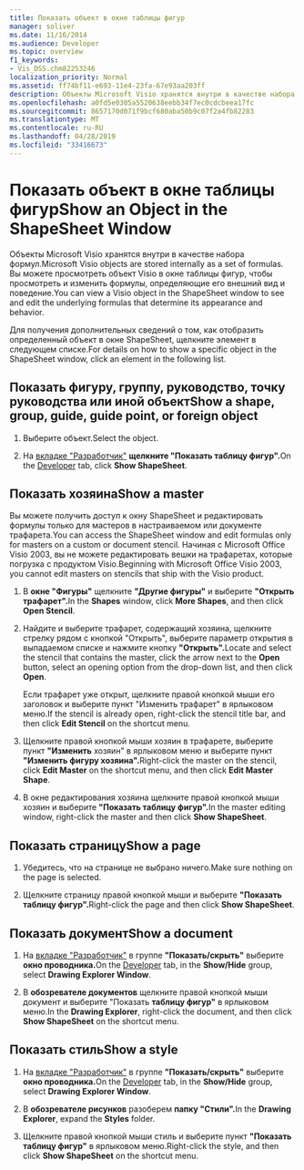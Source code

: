 ```yaml
---
title: Показать объект в окне таблицы фигур
manager: soliver
ms.date: 11/16/2014
ms.audience: Developer
ms.topic: overview
f1_keywords:
- Vis_DSS.chm82253246
localization_priority: Normal
ms.assetid: ff74bf11-e693-11e4-23fa-67e93aa203ff
description: Объекты Microsoft Visio хранятся внутри в качестве набора формул. Вы можете просмотреть объект Visio в окне Таблицы фигур, чтобы просмотреть и изменить формулы, определяющие его внешний вид и поведение.
ms.openlocfilehash: a0fd5e0305a5520638eebb34f7ec0cdcbeea17fc
ms.sourcegitcommit: 8657170d071f9bcf680aba50b9c07f2a4fb82283
ms.translationtype: MT
ms.contentlocale: ru-RU
ms.lasthandoff: 04/28/2019
ms.locfileid: "33416673"
---
```

# <a name="show-an-object-in-the-shapesheet-window"></a><span data-ttu-id="c8613-104">Показать объект в окне таблицы фигур</span><span class="sxs-lookup"><span data-stu-id="c8613-104">Show an Object in the ShapeSheet Window</span></span>

<span data-ttu-id="c8613-105">Объекты Microsoft Visio хранятся внутри в качестве набора формул.</span><span class="sxs-lookup"><span data-stu-id="c8613-105">Microsoft Visio objects are stored internally as a set of formulas.</span></span> <span data-ttu-id="c8613-106">Вы можете просмотреть объект Visio в окне таблицы фигур, чтобы просмотреть и изменить формулы, определяющие его внешний вид и поведение.</span><span class="sxs-lookup"><span data-stu-id="c8613-106">You can view a Visio object in the ShapeSheet window to see and edit the underlying formulas that determine its appearance and behavior.</span></span>
  
<span data-ttu-id="c8613-107">Для получения дополнительных сведений о том, как отобразить определенный объект в окне ShapeSheet, щелкните элемент в следующем списке.</span><span class="sxs-lookup"><span data-stu-id="c8613-107">For details on how to show a specific object in the ShapeSheet window, click an element in the following list.</span></span>
  
## <a name="show-a-shape-group-guide-guide-point-or-foreign-object"></a><span data-ttu-id="c8613-108">Показать фигуру, группу, руководство, точку руководства или иной объект</span><span class="sxs-lookup"><span data-stu-id="c8613-108">Show a shape, group, guide, guide point, or foreign object</span></span>

1. <span data-ttu-id="c8613-109">Выберите объект.</span><span class="sxs-lookup"><span data-stu-id="c8613-109">Select the object.</span></span>
    
2. <span data-ttu-id="c8613-110">На [вкладке "Разработчик"](run-in-developer-mode-display-the-developer-tab.md) **щелкните "Показать таблицу фигур".**</span><span class="sxs-lookup"><span data-stu-id="c8613-110">On the [Developer](run-in-developer-mode-display-the-developer-tab.md) tab, click **Show ShapeSheet**.</span></span>
    
## <a name="show-a-master"></a><span data-ttu-id="c8613-111">Показать хозяина</span><span class="sxs-lookup"><span data-stu-id="c8613-111">Show a master</span></span>

<span data-ttu-id="c8613-112">Вы можете получить доступ к окну ShapeSheet и редактировать формулы только для мастеров в настраиваемом или документе трафарета.</span><span class="sxs-lookup"><span data-stu-id="c8613-112">You can access the ShapeSheet window and edit formulas only for masters on a custom or document stencil.</span></span> <span data-ttu-id="c8613-113">Начиная с Microsoft Office Visio 2003, вы не можете редактировать вешки на трафаретах, которые погрузка с продуктом Visio.</span><span class="sxs-lookup"><span data-stu-id="c8613-113">Beginning with Microsoft Office Visio 2003, you cannot edit masters on stencils that ship with the Visio product.</span></span>
  
1. <span data-ttu-id="c8613-114">В **окне "Фигуры"** щелкните **"Другие фигуры"** и выберите **"Открыть трафарет".**</span><span class="sxs-lookup"><span data-stu-id="c8613-114">In the **Shapes** window, click **More Shapes**, and then click **Open Stencil**.</span></span>
    
2. <span data-ttu-id="c8613-115">Найдите и выберите трафарет, содержащий хозяина,  щелкните стрелку рядом с кнопкой "Открыть", выберите параметр открытия в выпадаемом списке и нажмите кнопку **"Открыть".**</span><span class="sxs-lookup"><span data-stu-id="c8613-115">Locate and select the stencil that contains the master, click the arrow next to the **Open** button, select an opening option from the drop-down list, and then click **Open**.</span></span> 
    
    <span data-ttu-id="c8613-116">Если трафарет уже открыт, щелкните правой кнопкой мыши его  заголовок и выберите пункт "Изменить трафарет" в ярлыковом меню.</span><span class="sxs-lookup"><span data-stu-id="c8613-116">If the stencil is already open, right-click the stencil title bar, and then click **Edit Stencil** on the shortcut menu.</span></span> 
    
3. <span data-ttu-id="c8613-117">Щелкните правой кнопкой мыши хозяин в трафарете, выберите пункт **"Изменить** хозяин" в ярлыковом меню и выберите пункт **"Изменить фигуру хозяина".**</span><span class="sxs-lookup"><span data-stu-id="c8613-117">Right-click the master on the stencil, click **Edit Master** on the shortcut menu, and then click **Edit Master Shape**.</span></span>
    
4. <span data-ttu-id="c8613-118">В окне редактирования хозяина щелкните правой кнопкой мыши хозяин и выберите **"Показать таблицу фигур".**</span><span class="sxs-lookup"><span data-stu-id="c8613-118">In the master editing window, right-click the master and then click **Show ShapeSheet**.</span></span>
    
## <a name="show-a-page"></a><span data-ttu-id="c8613-119">Показать страницу</span><span class="sxs-lookup"><span data-stu-id="c8613-119">Show a page</span></span>

1. <span data-ttu-id="c8613-120">Убедитесь, что на странице не выбрано ничего.</span><span class="sxs-lookup"><span data-stu-id="c8613-120">Make sure nothing on the page is selected.</span></span>
    
2. <span data-ttu-id="c8613-121">Щелкните страницу правой кнопкой мыши и выберите **"Показать таблицу фигур".**</span><span class="sxs-lookup"><span data-stu-id="c8613-121">Right-click the page and then click **Show ShapeSheet**.</span></span>
    
## <a name="show-a-document"></a><span data-ttu-id="c8613-122">Показать документ</span><span class="sxs-lookup"><span data-stu-id="c8613-122">Show a document</span></span>

1. <span data-ttu-id="c8613-123">На [вкладке "Разработчик"](run-in-developer-mode-display-the-developer-tab.md) в группе **"Показать/скрыть"** выберите **окно проводника.**</span><span class="sxs-lookup"><span data-stu-id="c8613-123">On the [Developer](run-in-developer-mode-display-the-developer-tab.md) tab, in the **Show/Hide** group, select **Drawing Explorer Window**.</span></span>
    
2. <span data-ttu-id="c8613-124">В **обозревателе документов** щелкните правой кнопкой мыши документ и выберите "Показать **таблицу фигур"** в ярлыковом меню.</span><span class="sxs-lookup"><span data-stu-id="c8613-124">In the **Drawing Explorer**, right-click the document, and then click **Show ShapeSheet** on the shortcut menu.</span></span> 
    
## <a name="show-a-style"></a><span data-ttu-id="c8613-125">Показать стиль</span><span class="sxs-lookup"><span data-stu-id="c8613-125">Show a style</span></span>

1. <span data-ttu-id="c8613-126">На [вкладке "Разработчик"](run-in-developer-mode-display-the-developer-tab.md) в группе **"Показать/скрыть"** выберите **окно проводника.**</span><span class="sxs-lookup"><span data-stu-id="c8613-126">On the [Developer](run-in-developer-mode-display-the-developer-tab.md) tab, in the **Show/Hide** group, select **Drawing Explorer Window**.</span></span>
    
2. <span data-ttu-id="c8613-127">В **обозревателе рисунков** разоберем **папку "Стили".**</span><span class="sxs-lookup"><span data-stu-id="c8613-127">In the **Drawing Explorer**, expand the **Styles** folder.</span></span> 
    
3. <span data-ttu-id="c8613-128">Щелкните правой кнопкой мыши стиль и выберите пункт **"Показать таблицу фигур"** в ярлыковом меню.</span><span class="sxs-lookup"><span data-stu-id="c8613-128">Right-click the style, and then click **Show ShapeSheet** on the shortcut menu.</span></span> 
    


